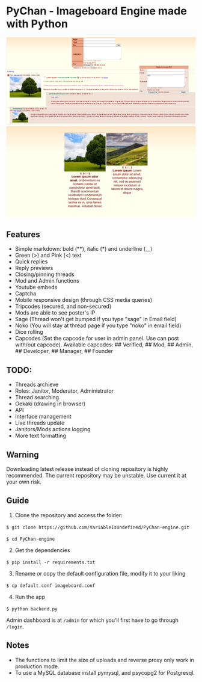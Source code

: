 # PyChan - Imageboard Engine made with Python
![Screenshot](image.png)
![Screenshot](catalog.png)

## Features
- Simple markdown: bold (**), italic (*) and underline (__)
- Green (>) and Pink (<) text
- Quick replies
- Reply previews
- Closing/pinning threads
- Mod and Admin functions
- Youtube embeds
- Captcha
- Mobile responsive design (through CSS media queries)
- Tripcodes (secured, and non-secured)
- Mods are able to see poster's IP
- Sage (Thread won't get bumped if you type "sage" in Email field)
- Noko (You will stay at thread page if you type "noko" in email field)
- Dice rolling
- Capcodes (Set the capcode for user in admin panel. Use can post with/out capcode). Available capcodes: ## Verified, ## Mod, ## Admin, ## Developer, ## Manager, ## Founder

## TODO:
- Threads archieve
- Roles: Janitor, Moderator, Administrator
- Thread searching
- Oekaki (drawing in browser)
- API
- Interface management
- Live threads update
- Janitors/Mods actions logging
- More text formatting

## Warning

Downloading latest release instead of cloning repository is highly recommended.
The current repository may be unstable.
Use current it at your own risk.

## Guide

1. Clone the repository and access the folder:

`$ git clone https://github.com/VariableIsUndefined/PyChan-engine.git`

`$ cd PyChan-engine`

2. Get the dependencies

`$ pip install -r requirements.txt`

3. Rename or copy the default configuration file, modify it to your liking

`$ cp default.conf imageboard.conf`

4. Run the app

`$ python backend.py`

Admin dashboard is at `/admin` for which you'll first have to go through `/login`.

## Notes
- The functions to limit the size of uploads and reverse proxy only work in production mode.
- To use a MySQL database install pymysql, and psycopg2 for Postgresql.
